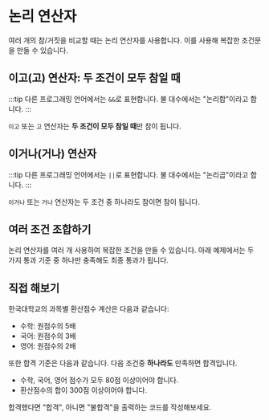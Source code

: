 # 논리 연산자

여러 개의 참/거짓을 비교할 때는 논리 연산자를 사용합니다. 이를 사용해 복잡한 조건문을 만들 수 있습니다.

## 이고(고) 연산자: 두 조건이 모두 참일 때

:::tip
다른 프로그래밍 언어에서는 `&&`로 표현합니다. 불 대수에서는 "논리합"이라고 합니다.
:::

`이고` 또는 `고` 연산자는 **두 조건이 모두 참일 때**만 참이 됩니다.

<code-runner :code='`재현_수학점수 = 90
재현_영어점수 = 85\n
재현_통과 = 재현_수학점수 > 80 이고 재현_영어점수 > 80\n
만약 재현_통과 이면
    "재현이는 시험에 통과했어요" 보여주기`' />

## 이거나(거나) 연산자

:::tip
다른 프로그래밍 언어에서는 `||`로 표현합니다. 불 대수에서는 "논리곱"이라고 합니다.
:::

`이거나` 또는 `거나` 연산자는 두 조건 중 하나라도 참이면 참이 됩니다.

<code-runner :code='`지수_수학점수 = 75
지수_영어점수 = 95\n
지수_과락 = 지수_수학점수 < 80 이거나 지수_영어점수 < 80\n
만약 지수_과락 이면
    "지수는 둘중 한 과목이 80점에 미달해서 과락했어요" 보여주기`' />

## 여러 조건 조합하기

논리 연산자를 여러 개 사용하여 복잡한 조건을 만들 수 있습니다. 아래 예제에서는 두 가지 통과 기준 중 하나만 충족해도 최종 통과가 됩니다.

<code-runner :code='`수학점수 = 85
영어점수 = 90
과학점수 = 75\n
통과기준1 = 수학점수 > 80 이고 영어점수 > 80
통과기준2 = 과학점수 > 90\n
만약 통과기준1 이고 통과기준2 이면
    "최종 통과입니다" 보여주기
아니면
    "최종 탈락입니다" 보여주기`' />

## 직접 해보기

한국대학교의 과목별 환산점수 계산은 다음과 같습니다:

-   수학: 원점수의 5배
-   국어: 원점수의 3배
-   영어: 원점수의 2배

또한 합격 기준은 다음과 같습니다. 다음 조건중 **하나라도** 만족하면 합격입니다.

-   수학, 국어, 영어 점수가 모두 80점 이상이어야 합니다.
-   환산점수의 합이 300점 이상이어야 합니다.

합격했다면 "합격", 아니면 "불합격"을 출력하는 코드를 작성해보세요.

<code-runner :challenge='{
    output: "합격",
    answerCode: `수학 = 95
영어 = 88
국어 = 75
환산점수 = 수학 * 5 + 영어 * 2 + 국어 * 3
과목별_합격 = 수학 >= 80 이고 영어 >= 80 이고 국어 >= 80
만약 환산점수 >= 300 이거나 과목별_합격 이면
    "합격"
아니면
    "불합격"`
}'
    code="수학 = 95
영어 = 88
국어 = 75"/>
